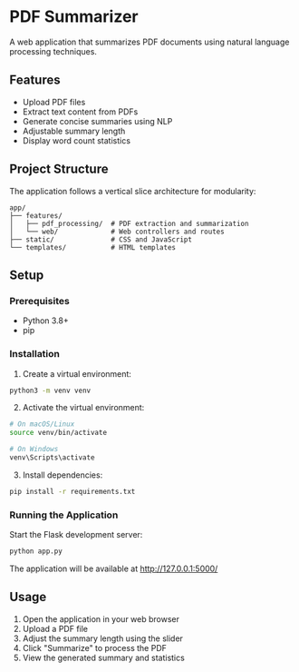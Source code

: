 # PDF Summarizer

A web application that summarizes PDF documents using natural language processing techniques.

## Features

- Upload PDF files
- Extract text content from PDFs
- Generate concise summaries using NLP
- Adjustable summary length
- Display word count statistics

## Project Structure

The application follows a vertical slice architecture for modularity:

```
app/
├── features/
│   ├── pdf_processing/  # PDF extraction and summarization
│   └── web/             # Web controllers and routes
├── static/              # CSS and JavaScript
└── templates/           # HTML templates
```

## Setup

### Prerequisites

- Python 3.8+
- pip

### Installation

1. Create a virtual environment:
```bash
python3 -m venv venv
```

2. Activate the virtual environment:
```bash
# On macOS/Linux
source venv/bin/activate

# On Windows
venv\Scripts\activate
```

3. Install dependencies:
```bash
pip install -r requirements.txt
```

### Running the Application

Start the Flask development server:
```bash
python app.py
```

The application will be available at http://127.0.0.1:5000/

## Usage

1. Open the application in your web browser
2. Upload a PDF file
3. Adjust the summary length using the slider
4. Click "Summarize" to process the PDF
5. View the generated summary and statistics
